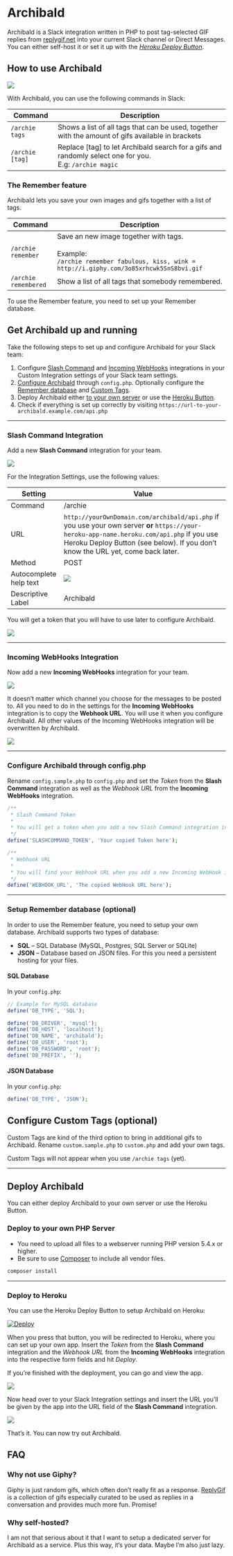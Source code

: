 # Archibald

Archibald is a Slack integration written in PHP to post tag-selected GIF replies from [replygif.net](http://replygif.net) into your current Slack channel or Direct Messages. You can either self-host it or set it up with the *[Heroku Deploy Button](#deploy-to-heroku)*.

## How to use Archibald

![](https://cloud.githubusercontent.com/assets/2084481/22185882/a7cd9084-e0ed-11e6-8558-9f6cc22df94b.gif)

With Archibald, you can use the following commands in Slack:

| Command                   | Description                                   |
|---                        |---                                            |
| `/archie tags`            | Shows a list of all tags that can be used, together with the amount of gifs available in brackets |
| `/archie [tag]` | Replace [tag] to let Archibald search for a gifs and randomly select one for you.<br>E.g: `/archie magic` |

### The Remember feature

Archibald lets you save your own images and gifs together with a list of tags.

| Command                   | Description                                   |
|---                        |---                                            |
| `/archie remember` | Save an new image together with tags.<br><br>Example:<br>`/archie remember fabulous, kiss, wink = http://i.giphy.com/3o85xrhcwk5SnS8bvi.gif` |
| `/archie remembered` | Show a list of all tags that somebody remembered. |

To use the Remember feature, you need to set up your Remember database.

## Get Archibald up and running

Take the following steps to set up and configure Archibald for your Slack team:

1. Configure [Slash Command](#slash-command-integration) and [Incoming WebHooks](#incoming-webhooks-integration) integrations in your Custom Integration settings of your Slack team settings.
2. [Configure Archibald](#configure-archibald-through-configphp) through `config.php`. Optionally configure the [Remember database](#setup-remember-database-optional) and [Custom Tags](#configure-custom-tags-optional).
3. Deploy Archibald either [to your own server](#deploy-to-your-own-php-server) or use the [Heroku Button](#deploy-to-heroku).
4. Check if everything is set up correctly by visiting `https://url-to-your-archibald.example.com/api.php`

---

### Slash Command Integration

Add a new **Slash Command** integration for your team.

![](https://cloud.githubusercontent.com/assets/2084481/5191807/e036b3f2-74f1-11e4-9c5a-385503e0fbfd.png)

For the Integration Settings, use the following values:

| Setting                   | Value                                         |
|---                        |---                                            |
| Command                   | /archie                                       |
| URL                       | `http://yourOwnDomain.com/archibald/api.php` if you use your own server **or** `https://your-heroku-app-name.heroku.com/api.php` if you use Heroku Deploy Button (see below). If you don’t know the URL yet, come back later.   | 
| Method                    |  POST                                         |
| Autocomplete help text    | ![](https://cloud.githubusercontent.com/assets/2084481/5191903/bdee426e-74f2-11e4-8bcb-61a547cc8fdd.png)            |
| Descriptive Label         | Archibald                                     |

You will get a token that you will have to use later to configure Archibald.

![](https://cloud.githubusercontent.com/assets/2084481/5192062/73e9adb4-74f4-11e4-8e9d-e38292b313e2.png)

---

### Incoming WebHooks Integration

Now add a new **Incoming WebHooks** integration for your team.

![](https://cloud.githubusercontent.com/assets/2084481/5192319/cb321104-74f6-11e4-90ac-1e952a176534.png)

It doesn’t matter which channel you choose for the messages to be posted to. All you need to do in the settings for the **Incoming WebHooks** integration is to copy the **Webhook URL**. You will use it when you configure Archibald. All other values of the Incoming WebHooks integration will be overwritten by Archibald.

![](https://cloud.githubusercontent.com/assets/2084481/5192055/5b4c7138-74f4-11e4-9e71-5597f30672fe.png)

---

### Configure Archibald through config.php

Rename `config.sample.php` to `config.php` and set the *Token* from the **Slash Command** integration as well as the *Webhook URL* from the **Incoming WebHooks** integration.

```php
/**
 * Slash Command Token
 *
 * You will get a token when you add a new Slash Command integration in your Slack Integration settings.
 */
define('SLASHCOMMAND_TOKEN', 'Your copied Token here');

/**
 * Webhook URL
 *
 * You will find your Webhook URL when you add a new Incoming WebHook integration in your Slack Integration settings.
 */
define('WEBHOOK_URL', 'The copied WebHook URL here');
```

---

### Setup Remember database (optional)

In order to use the Remember feature, you need to setup your own database. Archibald supports two types of database:

* **SQL** – SQL Database (MySQL, Postgres, SQL Server or SQLite)
* **JSON** – Database based on JSON files. For this you need a persistent hosting for your files.

#### SQL Database

In your `config.php`:

```php
// Example for MySQL database
define('DB_TYPE', 'SQL');

define('DB_DRIVER', 'mysql');
define('DB_HOST', 'localhost');
define('DB_NAME', 'archibald');
define('DB_USER', 'root');
define('DB_PASSWORD', 'root');
define('DB_PREFIX', '');
```

#### JSON Database

In your `config.php`:

```php
define('DB_TYPE', 'JSON');
```

## Configure Custom Tags (optional)

Custom Tags are kind of the third option to bring in additional gifs to Archibald. Rename `custom.sample.php` to `custom.php` and add your own tags.

Custom Tags will not appear when you use `/archie tags` (yet).

---

## Deploy Archibald

You can either deploy Archibald to your own server or use the Heroku Button.

### Deploy to your own PHP Server 

* You need to upload all files to a webserver running PHP version 5.4.x or higher.
* Be sure to use [Composer](https://getcomposer.org/) to include all vendor files.

```sh
composer install
```

---

### Deploy to Heroku

You can use the Heroku Deploy Button to setup Archibald on Heroku:

[![Deploy](https://www.herokucdn.com/deploy/button.png)](https://heroku.com/deploy)

When you press that button, you will be redirected to Heroku, where you can set up your own app. Insert the *Token* from the **Slash Command** integration and the *Webhook URL* from the **Incoming WebHooks** integration into the respective form fields and hit *Deploy*.

If you’re finished with the deployment, you can go and view the app.

![](https://cloud.githubusercontent.com/assets/2084481/8762562/f5ec5898-2d7c-11e5-945c-bd8b6786a0c2.png)

Now head over to your Slack Integration settings and insert the URL you’ll be given by the app into the URL field of the **Slash Command** integration.

![](https://cloud.githubusercontent.com/assets/2084481/8761294/eb2c06ca-2d49-11e5-9d93-0c345706a658.png)

That’s it. You can now try out Archibald.

## FAQ

### Why not use Giphy?

Giphy is just random gifs, which often don’t really fit as a response. [ReplyGif](http://replygif.net/) is a collection of gifs especially curated to be used as replies in a conversation and provides much more fun. Promise!

### Why self-hosted?

I am not that serious about it that I want to setup a dedicated server for Archibald as a service. Plus this way, it’s your data. Maybe I’m also just lazy.
